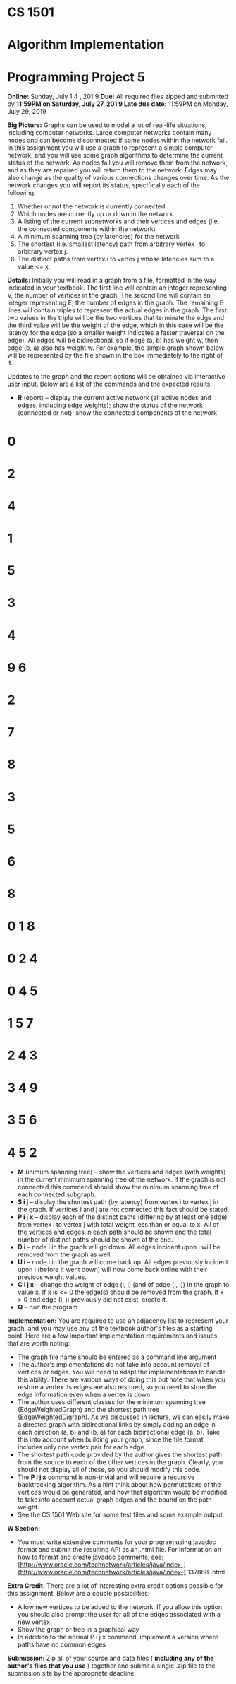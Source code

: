 # CS 1501

# Algorithm Implementation

# Programming Project 5

**Online:** Sunday, July 1 4 , 201 9
**Due:** All required files zipped and submitted by **11:59PM on Saturday, July 27, 201 9
Late due date:** 11:59PM on Monday, July 29, 2019

**Big Picture:**
Graphs can be used to model a lot of real-life situations, including computer networks. Large computer
networks contain many nodes and can become disconnected if some nodes within the network fail. In this
assignment you will use a graph to represent a simple computer network, and you will use some graph
algorithms to determine the current status of the network. As nodes fail you will remove them from the
network, and as they are repaired you will return them to the network. Edges may also change as the quality of
various connections changes over time. As the network changes you will report its status, specifically each of
the following:
1) Whether or not the network is currently connected
2) Which nodes are currently up or down in the network
3) A listing of the current subnetworks and their vertices and edges (i.e. the connected components within
the network)
4) A minimum spanning tree (by latencies) for the network
5) The shortest (i.e. smallest latency) path from arbitrary vertex i to arbitrary vertex j.
6) The distinct paths from vertex i to vertex j whose latencies sum to a value <= x.

**Details:**
Initially you will read in a graph from a file, formatted in the way indicated in your textbook. The first line will
contain an integer representing V, the number of vertices in the graph. The second line will contain an integer
representing E, the number of edges in the graph. The remaining E lines will contain triples to represent the
actual edges in the graph. The first two values in the triple will be the two vertices that terminate the edge and
the third value will be the weight of the edge, which in this case will be the latency for the edge (so a smaller
weight indicates a faster traversal on the edge). All edges will be bidirectional, so if edge (a, b) has weight w,
then edge (b, a) also has weight w. For example, the simple graph shown below will be represented by the file
shown in the box immediately to the right of it.

Updates to the graph and the report options will be obtained via interactive user input. Below are a list of the
commands and the expected results:

- **R** (eport) – display the current active network (all active nodes and edges, including edge weights);
    show the status of the network (connected or not); show the connected components of the network

# 0	

# 2	

# 4	

# 1	

# 5	

# 3	

# 4	

# 9	 6	

# 2	

# 7	

# 8	

# 3	

# 5	

# 6

# 8

# 0 1 8

# 0 2 4

# 0 4 5

# 1 5 7

# 2 4 3

# 3 4 9

# 3 5 6

# 4 5 2


- **M** (inimum spanning tree) – show the vertices and edges (with weights) in the current minimum
    spanning tree of the network. If the graph is not connected this commend should show the minimum
    spanning tree of each connected subgraph.
- **S i j** – display the shortest path (by latency) from vertex i to vertex j in the graph. If vertices i and j are
    not connected this fact should be stated.
- **P i j x** – display each of the distinct paths (differing by at least one edge) from vertex i to vertex j with
    total weight less than or equal to x. All of the vertices and edges in each path should be shown and the
    total number of distinct paths should be shown at the end.
- **D i** – node i in the graph will go down. All edges incident upon i will be removed from the graph as
    well.
- **U i** – node i in the graph will come back up. All edges previously incident upon i (before it went down)
    will now come back online with their previous weight values.
- **C i j x** – change the weight of edge (i, j) (and of edge (j, i)) in the graph to value x. If x is <= 0 the
    edge(s) should be removed from the graph. If x > 0 and edge (i, j) previously did not exist, create it.
- **Q** – quit the program

**Implementation:**
You are required to use an adjacency list to represent your graph, and you may use any of the textbook author's
files as a starting point. Here are a few important implementation requirements and issues that are worth noting:

- The graph file name should be entered as a command line argument
- The author's implementations do not take into account removal of vertices or edges. You will need to
    adapt the implementations to handle this ability. There are various ways of doing this but note that
    when you restore a vertex its edges are also restored, so you need to store the edge information even
    when a vertex is down.
- The author uses different classes for the minimum spanning tree (EdgeWeightedGraph) and the shortest
    path tree (EdgeWeightedDigraph). As we discussed in lecture, we can easily make a directed graph
    with bidirectional links by simply adding an edge in each direction (a, b) and (b, a) for each
    bidirectional edge (a, b). Take this into account when building your graph, since the file format includes
    only one vertex pair for each edge.
- The shortest path code provided by the author gives the shortest path from the source to each of the
    other vertices in the graph. Clearly, you should not display all of these, so you should modify this code.
- The **P i j x** command is non-trivial and will require a recursive backtracking algorithm. As a hint think
    about how permutations of the vertices would be generated, and how that algorithm would be modified
    to take into account actual graph edges and the bound on the path weight.
- See the CS 1501 Web site for some test files and some example output.

**W Section:**

- You must write extensive comments for your program using javadoc format and submit the resulting
    API as an .html file. For information on how to format and create javadoc comments, see:
    [http://www.oracle.com/technetwork/articles/java/index-](http://www.oracle.com/technetwork/articles/java/index-) 137868 .html

**Extra Credit:**
There are a lot of interesting extra credit options possible for this assignment. Below are a couple possibilities:

- Allow new vertices to be added to the network. If you allow this option you should also prompt the user
    for all of the edges associated with a new vertex.
- Show the graph or tree in a graphical way
- In addition to the normal P i j x command, implement a version where paths have no common edges

**Submission:**
Zip all of your source and data files ( **including any of the author's files that you use** ) together and submit a
single .zip file to the submission site by the appropriate deadline.


